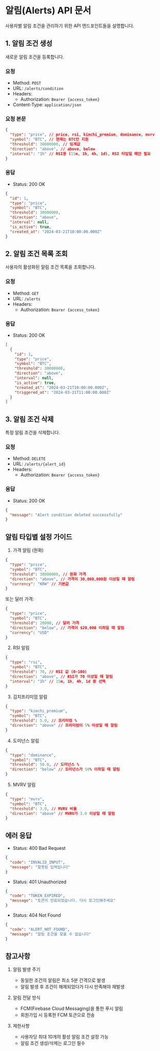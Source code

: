 # 알림(Alerts) API 문서

사용자별 알림 조건을 관리하기 위한 API 엔드포인트들을 설명합니다.

## 1. 알림 조건 생성

새로운 알림 조건을 등록합니다.

### 요청

- Method: `POST`
- URL: `/alerts/condition`
- Headers:
  - Authorization: `Bearer {access_token}`
- Content-Type: `application/json`

### 요청 본문

```json
{
  "type": "price", // price, rsi, kimchi_premium, dominance, mvrv
  "symbol": "BTC", // 현재는 BTC만 지원
  "threshold": 30000000, // 임계값
  "direction": "above", // above, below
  "interval": "1h" // RSI용 (15m, 1h, 4h, 1d), RSI 타입일 때만 필요
}
```

### 응답

- Status: 200 OK

```json
{
  "id": 1,
  "type": "price",
  "symbol": "BTC",
  "threshold": 30000000,
  "direction": "above",
  "interval": null,
  "is_active": true,
  "created_at": "2024-03-21T10:00:00.000Z"
}
```

## 2. 알림 조건 목록 조회

사용자의 활성화된 알림 조건 목록을 조회합니다.

### 요청

- Method: `GET`
- URL: `/alerts`
- Headers:
  - Authorization: `Bearer {access_token}`

### 응답

- Status: 200 OK

```json
[
  {
    "id": 1,
    "type": "price",
    "symbol": "BTC",
    "threshold": 30000000,
    "direction": "above",
    "interval": null,
    "is_active": true,
    "created_at": "2024-03-21T10:00:00.000Z",
    "triggered_at": "2024-03-21T11:00:00.000Z"
  }
]
```

## 3. 알림 조건 삭제

특정 알림 조건을 삭제합니다.

### 요청

- Method: `DELETE`
- URL: `/alerts/{alert_id}`
- Headers:
  - Authorization: `Bearer {access_token}`

### 응답

- Status: 200 OK

```json
{
  "message": "Alert condition deleted successfully"
}
```

## 알림 타입별 설정 가이드

1. 가격 알림 (원화)

```json
{
  "type": "price",
  "symbol": "BTC",
  "threshold": 30000000, // 원화 가격
  "direction": "above", // 가격이 30,000,000원 이상일 때 알림
  "currency": "KRW" // 기본값
}
```

또는 달러 가격:

```json
{
  "type": "price",
  "symbol": "BTC",
  "threshold": 20000, // 달러 가격
  "direction": "below", // 가격이 $20,000 이하일 때 알림
  "currency": "USD"
}
```
2. RSI 알림

```json
{
  "type": "rsi",
  "symbol": "BTC",
  "threshold": 70, // RSI 값 (0-100)
  "direction": "above", // RSI가 70 이상일 때 알림
  "interval": "1h" // 15m, 1h, 4h, 1d 중 선택
}
```

3. 김치프리미엄 알림

```json
{
  "type": "kimchi_premium",
  "symbol": "BTC",
  "threshold": 5.0, // 프리미엄 %
  "direction": "above" // 프리미엄이 5% 이상일 때 알림
}
```

4. 도미넌스 알림

```json
{
  "type": "dominance",
  "symbol": "BTC",
  "threshold": 50.0, // 도미넌스 %
  "direction": "below" // 도미넌스가 50% 이하일 때 알림
}
```

5. MVRV 알림

```json
{
  "type": "mvrv",
  "symbol": "BTC",
  "threshold": 3.0, // MVRV 비율
  "direction": "above" // MVRV가 3.0 이상일 때 알림
}
```

## 에러 응답

- Status: 400 Bad Request

```json
{
  "code": "INVALID_INPUT",
  "message": "잘못된 입력입니다"
}
```

- Status: 401 Unauthorized

```json
{
  "code": "TOKEN_EXPIRED",
  "message": "토큰이 만료되었습니다. 다시 로그인해주세요"
}
```

- Status: 404 Not Found

```json
{
  "code": "ALERT_NOT_FOUND",
  "message": "알림 조건을 찾을 수 없습니다"
}
```

## 참고사항

1. 알림 발생 주기

   - 동일한 조건의 알림은 최소 5분 간격으로 발생
   - 알림 발생 후 조건이 해제되었다가 다시 만족해야 재발생

2. 알림 전달 방식

   - FCM(Firebase Cloud Messaging)을 통한 푸시 알림
   - 회원가입 시 등록한 FCM 토큰으로 전송

3. 제한사항
   - 사용자당 최대 10개의 활성 알림 조건 설정 가능
   - 알림 조건 생성/삭제는 로그인 필수
